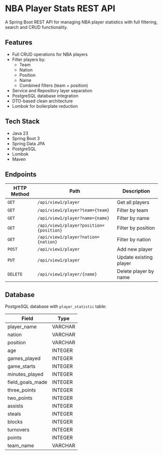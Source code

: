 # NBA Player Stats REST API

A Spring Boot REST API for managing NBA player statistics with full filtering, search and CRUD functionality.

## Features

- Full CRUD operations for NBA players
- Filter players by:
  - Team
  - Nation
  - Position
  - Name
  - Combined filters (team + position)
- Service and Repository layer separation
- PostgreSQL database integration
- DTO-based clean architecture
- Lombok for boilerplate reduction

## Tech Stack

- Java 23
- Spring Boot 3
- Spring Data JPA
- PostgreSQL
- Lombok
- Maven

## Endpoints

| HTTP Method | Path                     | Description                 |
|-------------|---------------------------|------------------------------|
| `GET`       | `/api/view1/player`       | Get all players              |
| `GET`       | `/api/view1/player?team={team}` | Filter by team |
| `GET`       | `/api/view1/player?name={name}` | Filter by name |
| `GET`       | `/api/view1/player?position={position}` | Filter by position |
| `GET`       | `/api/view1/player?nation={nation}` | Filter by nation |
| `POST`      | `/api/view1/player`       | Add new player               |
| `PUT`       | `/api/view1/player`       | Update existing player       |
| `DELETE`    | `/api/view1/player/{name}` | Delete player by name      |

## Database

PostgreSQL database with `player_statistic` table:

| Field           | Type      |
|------------------|-----------|
| player_name      | VARCHAR   |
| nation           | VARCHAR   |
| position         | VARCHAR   |
| age              | INTEGER   |
| games_played     | INTEGER   |
| game_starts      | INTEGER   |
| minutes_played   | INTEGER   |
| field_goals_made | INTEGER   |
| three_points     | INTEGER   |
| two_points       | INTEGER   |
| assists          | INTEGER   |
| steals           | INTEGER   |
| blocks           | INTEGER   |
| turnovers        | INTEGER   |
| points           | INTEGER   |
| team_name        | VARCHAR   |
